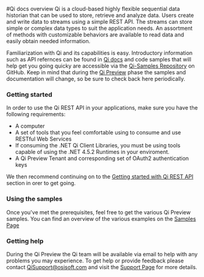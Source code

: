 #Qi docs overview
Qi is a cloud-based highly flexible sequential data historian that can be used to store, retrieve and analyze data. Users create and write data to streams using a simple REST API. The streams can store simple or complex data types to suit the application needs. An assortment of methods with customizable behaviors are available to read data and easily obtain needed information.

Familiarization with Qi and its capabilities is easy. Introductory information such as API refernces can be found in [Qi docs](https://qi-docs.readthedocs.org/en/latest/Overview/) and code samples that will help get you going quicky are accessible via the <a href="https://github.com/osisoft/Qi-Samples" target="_blank">Qi-Samples Repository</a> on GitHub.
Keep in mind that during the [Qi Preview](https://qi-docs.readthedocs.org/en/latest/preview/) phase the samples and documentation will change, so be sure to check back here periodically.
### Getting started
In order to use the Qi REST API in your applications, make sure you have the following requirements:

- A computer
- A set of tools that you feel comfortable using to consume and use RESTful Web Services
- If consuming the .NET Qi Client Libraries, you must be using tools capable of using the .NET 4.5.2 Runtimes in your enviroment.
- A Qi Preview Tenant and corresponding set of OAuth2 authentication keys

We then recommend continuing on to the [Getting started with Qi REST API](https://qi-docs.readthedocs.org/en/latest/Overview/) section in orer to get going.

### Using the samples
Once you've met the prerequisites, feel free to get the various Qi Preview samples.
You can find an overview of the various examples on the [Samples Page](https://qi-docs.readthedocs.org/en/latest/samples/)
### Getting help
During the Qi Preview the Qi team will be available via email to help with any problems you may experience. To get help or provide feedback please contact [QiSupport@osisoft.com](Mailto:QiSupport@osisoft.com) and visit the [Support Page](https://qi-docs.readthedocs.org/en/latest/support/) for more details.
